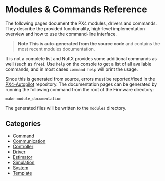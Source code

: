 
# Modules & Commands Reference
The following pages document the PX4 modules, drivers and commands. They
describe the provided functionality, high-level implementation overview and how
to use the command-line interface.

> **Note** **This is auto-generated from the source code** and contains the
> most recent modules documentation.

It is not a complete list and NuttX provides some additional commands
as well (such as `free`). Use `help` on the console to get a list of all
available commands, and in most cases `command help` will print the usage.

Since this is generated from source, errors must be reported/fixed
in the [PX4-Autopilot](https://github.com/PX4/PX4-Autopilot) repository.
The documentation pages can be generated by running the following command from
the root of the Firmware directory:
```
make module_documentation
```
The generated files will be written to the `modules` directory.

## Categories
- [Command](modules_command.md)
- [Communication](modules_communication.md)
- [Controller](modules_controller.md)
- [Driver](modules_driver.md)
- [Estimator](modules_estimator.md)
- [Simulation](modules_simulation.md)
- [System](modules_system.md)
- [Template](modules_template.md)

